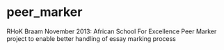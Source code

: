 peer_marker
===========

RHoK Braam November 2013: African School For Excellence Peer Marker project to enable better handling of essay marking process
